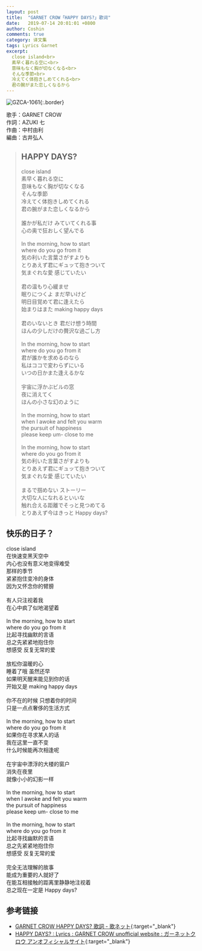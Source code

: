 ```yaml
---
layout: post
title:  "GARNET CROW「HAPPY DAYS?」歌词"
date:   2019-07-14 20:01:01 +0800
author: Coshin
comments: true
category: 译文集
tags: Lyrics Garnet
excerpt:
  close island<br>
  素早く暮れる空に<br>
  意味もなく胸が切なくなる<br>
  そんな季節<br>
  冷えてく体抱きしめてくれる<br>
  君の腕がまた恋しくなるから
---
```

![GZCA-1061](https://ganekuro.github.io/images/discography/album/GZCA-1061.jpg){:.border}

歌手：GARNET CROW<br>
作詞：AZUKI 七<br>
作曲：中村由利<br>
編曲：古井弘人

<blockquote class="original">
  <h2>HAPPY DAYS?</h2>
  <p>
    close island<br>
    素早く暮れる空に<br>
    意味もなく胸が切なくなる<br>
    そんな季節<br>
    冷えてく体抱きしめてくれる<br>
    君の腕がまた恋しくなるから<br>
    <br>
    誰かが私だけ みていてくれる事<br>
    心の奥で狂おしく望んでる<br>
    <br>
    In the morning, how to start<br>
    where do you go from it<br>
    気の利いた言葉さがすよりも<br>
    とりあえず君にギュッて抱きついて<br>
    気まぐれな愛 感じていたい<br>
    <br>
    君の温もり心緩ませ<br>
    眠りにつくよ まだ早いけど<br>
    明日目覚めて君に逢えたら<br>
    始まりはまた making happy days<br>
    <br>
    君のいないとき 君だけ想う時間<br>
    ほんの少しだけの贅沢な過ごし方<br>
    <br>
    In the morning, how to start<br>
    where do you go from it<br>
    君が誰かを求めるのなら<br>
    私はココで変わらずにいる<br>
    いつの日かまた逢えるかな<br>
    <br>
    宇宙に浮かぶビルの窓<br>
    夜に消えてく<br>
    ほんの小さな幻のように<br>
    <br>
    In the morning, how to start<br>
    when I awoke and felt you warm<br>
    the pursuit of happiness<br>
    please keep um- close to me<br>
    <br>
    In the morning, how to start<br>
    where do you go from it<br>
    気の利いた言葉さがすよりも<br>
    とりあえず君にギュッて抱きついて<br>
    気まぐれな愛 感じていたい<br>
    <br>
    まるで掴めない ストーリー<br>
    大切な人になれるといいな<br>
    触れ合える距離でそっと見つめてる<br>
    とりあえず今はきっと Happy days?
  </p>
</blockquote>

<div class="translation">
  <h2>快乐的日子？</h2>
  <p>
    close island<br>
    在快速变黑天空中<br>
    内心也没有意义地变得难受<br>
    那样的季节<br>
    紧紧抱住变冷的身体<br>
    因为又怀念你的臂膀<br>
    <br>
    有人只注视着我<br>
    在心中疯了似地渴望着<br>
    <br>
    In the morning, how to start<br>
    where do you go from it<br>
    比起寻找幽默的言语<br>
    总之先紧紧地抱住你<br>
    想感受 反复无常的爱<br>
    <br>
    放松你温暖的心<br>
    睡着了哦 虽然还早<br>
    如果明天醒来能见到你的话<br>
    开始又是 making happy days<br>
    <br>
    你不在的时候 只想着你的时间<br>
    只是一点点奢侈的生活方式<br>
    <br>
    In the morning, how to start<br>
    where do you go from it<br>
    如果你在寻求某人的话<br>
    我在这里一直不变<br>
    什么时候能再次相逢呢<br>
    <br>
    在宇宙中漂浮的大楼的窗户<br>
    消失在夜里<br>
    就像小小的幻影一样<br>
    <br>
    In the morning, how to start<br>
    when I awoke and felt you warm<br>
    the pursuit of happiness<br>
    please keep um- close to me<br>
    <br>
    In the morning, how to start<br>
    where do you go from it<br>
    比起寻找幽默的言语<br>
    总之先紧紧地抱住你<br>
    想感受 反复无常的爱<br>
    <br>
    完全无法理解的故事<br>
    能成为重要的人就好了<br>
    在能互相接触的距离里静静地注视着<br>
    总之现在一定是 Happy days?
  </p>
</div>

## 参考链接

* [GARNET CROW HAPPY DAYS? 歌詞 - 歌ネット](https://www.uta-net.com/song/20139/){:target="_blank"}
* [HAPPY DAYS? : Lyrics : GARNET CROW unofficial website : ガーネットクロウ アンオフィシャルサイト](https://ganekuro.github.io/lyrics/original/HAPPY-DAYS.html){:target="_blank"}
